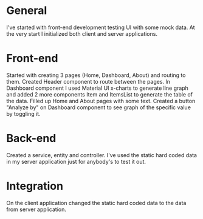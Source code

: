 # General

I've started with front-end development testing UI with some mock data. At the very start I initialized both client and server applications.

# Front-end

Started with creating 3 pages (Home, Dashboard, About) and routing to them. Created Header component to route between the pages. In Dashboard component I used Material UI x-charts to generate line graph and added 2 more components Item and ItemsList to generate the table of the data. Filled up Home and About pages with some text. Created a button "Analyze by" on Dashboard component to see graph of the specific value by toggling it.

# Back-end

Created a service, entity and controller. I've used the static hard coded data in my server application just for anybody's to test it out.

# Integration

On the client application changed the static hard coded data to the data from server application.
